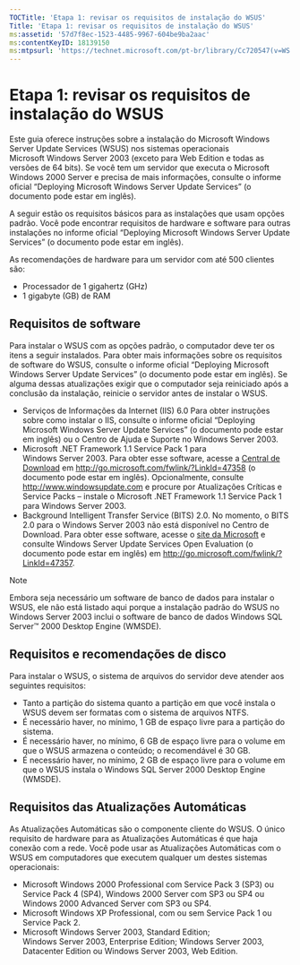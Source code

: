 ```yaml
---
TOCTitle: 'Etapa 1: revisar os requisitos de instalação do WSUS'
Title: 'Etapa 1: revisar os requisitos de instalação do WSUS'
ms:assetid: '57d7f8ec-1523-4485-9967-604be9ba2aac'
ms:contentKeyID: 18139150
ms:mtpsurl: 'https://technet.microsoft.com/pt-br/library/Cc720547(v=WS.10)'
---
```


Etapa 1: revisar os requisitos de instalação do WSUS
====================================================

Este guia oferece instruções sobre a instalação do Microsoft Windows Server Update Services (WSUS) nos sistemas operacionais Microsoft Windows Server 2003 (exceto para Web Edition e todas as versões de 64 bits). Se você tem um servidor que executa o Microsoft Windows 2000 Server e precisa de mais informações, consulte o informe oficial “Deploying Microsoft Windows Server Update Services” (o documento pode estar em inglês).

A seguir estão os requisitos básicos para as instalações que usam opções padrão. Você pode encontrar requisitos de hardware e software para outras instalações no informe oficial “Deploying Microsoft Windows Server Update Services” (o documento pode estar em inglês).

As recomendações de hardware para um servidor com até 500 clientes são:

-   Processador de 1 gigahertz (GHz)
-   1 gigabyte (GB) de RAM

Requisitos de software
----------------------

Para instalar o WSUS com as opções padrão, o computador deve ter os itens a seguir instalados. Para obter mais informações sobre os requisitos de software do WSUS, consulte o informe oficial “Deploying Microsoft Windows Server Update Services” (o documento pode estar em inglês). Se alguma dessas atualizações exigir que o computador seja reiniciado após a conclusão da instalação, reinicie o servidor antes de instalar o WSUS.

-   Serviços de Informações da Internet (IIS) 6.0 Para obter instruções sobre como instalar o IIS, consulte o informe oficial “Deploying Microsoft Windows Server Update Services” (o documento pode estar em inglês) ou o Centro de Ajuda e Suporte no Windows Server 2003.
-   Microsoft .NET Framework 1.1 Service Pack 1 para Windows Server 2003. Para obter esse software, acesse a [Central de Download](http://go.microsoft.com/fwlink/?linkid=47358) em http://go.microsoft.com/fwlink/?LinkId=47358 (o documento pode estar em inglês).
    Opcionalmente, consulte http://www.windowsupdate.com e procure por Atualizações Críticas e Service Packs – instale o Microsoft .NET Framework 1.1 Service Pack 1 para Windows Server 2003.
-   Background Intelligent Transfer Service (BITS) 2.0. No momento, o BITS 2.0 para o Windows Server 2003 não está disponível no Centro de Download. Para obter esse software, acesse o [site da Microsoft](http://go.microsoft.com/fwlink/?linkid=47357) e consulte Windows Server Update Services Open Evaluation (o documento pode estar em inglês) em http://go.microsoft.com/fwlink/?LinkId=47357.

> [!NOTE]  
> Embora seja necessário um software de banco de dados para instalar o WSUS, ele não está listado aqui porque a instalação padrão do WSUS no Windows Server 2003 inclui o software de banco de dados Windows SQL Server™ 2000 Desktop Engine (WMSDE). 

Requisitos e recomendações de disco
-----------------------------------

Para instalar o WSUS, o sistema de arquivos do servidor deve atender aos seguintes requisitos:

-   Tanto a partição do sistema quanto a partição em que você instala o WSUS devem ser formatas com o sistema de arquivos NTFS.
-   É necessário haver, no mínimo, 1 GB de espaço livre para a partição do sistema.
-   É necessário haver, no mínimo, 6 GB de espaço livre para o volume em que o WSUS armazena o conteúdo; o recomendável é 30 GB.
-   É necessário haver, no mínimo, 2 GB de espaço livre para o volume em que o WSUS instala o Windows SQL Server 2000 Desktop Engine (WMSDE).

Requisitos das Atualizações Automáticas
---------------------------------------

As Atualizações Automáticas são o componente cliente do WSUS. O único requisito de hardware para as Atualizações Automáticas é que haja conexão com a rede. Você pode usar as Atualizações Automáticas com o WSUS em computadores que executem qualquer um destes sistemas operacionais:

-   Microsoft Windows 2000 Professional com Service Pack 3 (SP3) ou Service Pack 4 (SP4), Windows 2000 Server com SP3 ou SP4 ou Windows 2000 Advanced Server com SP3 ou SP4.
-   Microsoft Windows XP Professional, com ou sem Service Pack 1 ou Service Pack 2.
-   Microsoft Windows Server 2003, Standard Edition; Windows Server 2003, Enterprise Edition; Windows Server 2003, Datacenter Edition ou Windows Server 2003, Web Edition.
